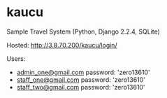 # kaucu 

Sample Travel System (Python, Django 2.2.4, SQLite)

Hosted: http://3.8.70.200/kaucu/login/

Users:
- admin_one@gmail.com password: 'zero13610'
- staff_one@gmail.com password: 'zero13610'
- staff_two@gmail.com password: 'zero13610'
